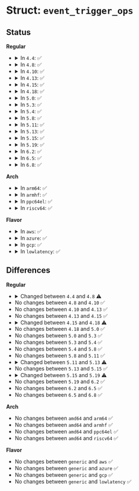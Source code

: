 # Struct: <code>event_trigger_ops</code>

## Status
<b>Regular</b>
<ul>
<li>
<details>
<summary>In <code>4.4</code>: ✅</summary>

```c
struct event_trigger_ops {
    void (*func)(struct event_trigger_data *);
    int (*init)(struct event_trigger_ops *, struct event_trigger_data *);
    void (*free)(struct event_trigger_ops *, struct event_trigger_data *);
    int (*print)(struct seq_file *, struct event_trigger_ops *, struct event_trigger_data *);
};
```
</details>
</li>
<li>
<details>
<summary>In <code>4.8</code>: ✅</summary>

```c
struct event_trigger_ops {
    void (*func)(struct event_trigger_data *, void *);
    int (*init)(struct event_trigger_ops *, struct event_trigger_data *);
    void (*free)(struct event_trigger_ops *, struct event_trigger_data *);
    int (*print)(struct seq_file *, struct event_trigger_ops *, struct event_trigger_data *);
};
```
</details>
</li>
<li>
<details>
<summary>In <code>4.10</code>: ✅</summary>

```c
struct event_trigger_ops {
    void (*func)(struct event_trigger_data *, void *);
    int (*init)(struct event_trigger_ops *, struct event_trigger_data *);
    void (*free)(struct event_trigger_ops *, struct event_trigger_data *);
    int (*print)(struct seq_file *, struct event_trigger_ops *, struct event_trigger_data *);
};
```
</details>
</li>
<li>
<details>
<summary>In <code>4.13</code>: ✅</summary>

```c
struct event_trigger_ops {
    void (*func)(struct event_trigger_data *, void *);
    int (*init)(struct event_trigger_ops *, struct event_trigger_data *);
    void (*free)(struct event_trigger_ops *, struct event_trigger_data *);
    int (*print)(struct seq_file *, struct event_trigger_ops *, struct event_trigger_data *);
};
```
</details>
</li>
<li>
<details>
<summary>In <code>4.15</code>: ✅</summary>

```c
struct event_trigger_ops {
    void (*func)(struct event_trigger_data *, void *);
    int (*init)(struct event_trigger_ops *, struct event_trigger_data *);
    void (*free)(struct event_trigger_ops *, struct event_trigger_data *);
    int (*print)(struct seq_file *, struct event_trigger_ops *, struct event_trigger_data *);
};
```
</details>
</li>
<li>
<details>
<summary>In <code>4.18</code>: ✅</summary>

```c
struct event_trigger_ops {
    void (*func)(struct event_trigger_data *, void *, struct ring_buffer_event *);
    int (*init)(struct event_trigger_ops *, struct event_trigger_data *);
    void (*free)(struct event_trigger_ops *, struct event_trigger_data *);
    int (*print)(struct seq_file *, struct event_trigger_ops *, struct event_trigger_data *);
};
```
</details>
</li>
<li>
<details>
<summary>In <code>5.0</code>: ✅</summary>

```c
struct event_trigger_ops {
    void (*func)(struct event_trigger_data *, void *, struct ring_buffer_event *);
    int (*init)(struct event_trigger_ops *, struct event_trigger_data *);
    void (*free)(struct event_trigger_ops *, struct event_trigger_data *);
    int (*print)(struct seq_file *, struct event_trigger_ops *, struct event_trigger_data *);
};
```
</details>
</li>
<li>
<details>
<summary>In <code>5.3</code>: ✅</summary>

```c
struct event_trigger_ops {
    void (*func)(struct event_trigger_data *, void *, struct ring_buffer_event *);
    int (*init)(struct event_trigger_ops *, struct event_trigger_data *);
    void (*free)(struct event_trigger_ops *, struct event_trigger_data *);
    int (*print)(struct seq_file *, struct event_trigger_ops *, struct event_trigger_data *);
};
```
</details>
</li>
<li>
<details>
<summary>In <code>5.4</code>: ✅</summary>

```c
struct event_trigger_ops {
    void (*func)(struct event_trigger_data *, void *, struct ring_buffer_event *);
    int (*init)(struct event_trigger_ops *, struct event_trigger_data *);
    void (*free)(struct event_trigger_ops *, struct event_trigger_data *);
    int (*print)(struct seq_file *, struct event_trigger_ops *, struct event_trigger_data *);
};
```
</details>
</li>
<li>
<details>
<summary>In <code>5.8</code>: ✅</summary>

```c
struct event_trigger_ops {
    void (*func)(struct event_trigger_data *, void *, struct ring_buffer_event *);
    int (*init)(struct event_trigger_ops *, struct event_trigger_data *);
    void (*free)(struct event_trigger_ops *, struct event_trigger_data *);
    int (*print)(struct seq_file *, struct event_trigger_ops *, struct event_trigger_data *);
};
```
</details>
</li>
<li>
<details>
<summary>In <code>5.11</code>: ✅</summary>

```c
struct event_trigger_ops {
    void (*func)(struct event_trigger_data *, void *, struct ring_buffer_event *);
    int (*init)(struct event_trigger_ops *, struct event_trigger_data *);
    void (*free)(struct event_trigger_ops *, struct event_trigger_data *);
    int (*print)(struct seq_file *, struct event_trigger_ops *, struct event_trigger_data *);
};
```
</details>
</li>
<li>
<details>
<summary>In <code>5.13</code>: ✅</summary>

```c
struct event_trigger_ops {
    void (*func)(struct event_trigger_data *, struct trace_buffer *, void *, struct ring_buffer_event *);
    int (*init)(struct event_trigger_ops *, struct event_trigger_data *);
    void (*free)(struct event_trigger_ops *, struct event_trigger_data *);
    int (*print)(struct seq_file *, struct event_trigger_ops *, struct event_trigger_data *);
};
```
</details>
</li>
<li>
<details>
<summary>In <code>5.15</code>: ✅</summary>

```c
struct event_trigger_ops {
    void (*func)(struct event_trigger_data *, struct trace_buffer *, void *, struct ring_buffer_event *);
    int (*init)(struct event_trigger_ops *, struct event_trigger_data *);
    void (*free)(struct event_trigger_ops *, struct event_trigger_data *);
    int (*print)(struct seq_file *, struct event_trigger_ops *, struct event_trigger_data *);
};
```
</details>
</li>
<li>
<details>
<summary>In <code>5.19</code>: ✅</summary>

```c
struct event_trigger_ops {
    void (*trigger)(struct event_trigger_data *, struct trace_buffer *, void *, struct ring_buffer_event *);
    int (*init)(struct event_trigger_data *);
    void (*free)(struct event_trigger_data *);
    int (*print)(struct seq_file *, struct event_trigger_data *);
};
```
</details>
</li>
<li>
<details>
<summary>In <code>6.2</code>: ✅</summary>

```c
struct event_trigger_ops {
    void (*trigger)(struct event_trigger_data *, struct trace_buffer *, void *, struct ring_buffer_event *);
    int (*init)(struct event_trigger_data *);
    void (*free)(struct event_trigger_data *);
    int (*print)(struct seq_file *, struct event_trigger_data *);
};
```
</details>
</li>
<li>
<details>
<summary>In <code>6.5</code>: ✅</summary>

```c
struct event_trigger_ops {
    void (*trigger)(struct event_trigger_data *, struct trace_buffer *, void *, struct ring_buffer_event *);
    int (*init)(struct event_trigger_data *);
    void (*free)(struct event_trigger_data *);
    int (*print)(struct seq_file *, struct event_trigger_data *);
};
```
</details>
</li>
<li>
<details>
<summary>In <code>6.8</code>: ✅</summary>

```c
struct event_trigger_ops {
    void (*trigger)(struct event_trigger_data *, struct trace_buffer *, void *, struct ring_buffer_event *);
    int (*init)(struct event_trigger_data *);
    void (*free)(struct event_trigger_data *);
    int (*print)(struct seq_file *, struct event_trigger_data *);
};
```
</details>
</li>
</ul>
<b>Arch</b>
<ul>
<li>
<details>
<summary>In <code>arm64</code>: ✅</summary>

```c
struct event_trigger_ops {
    void (*func)(struct event_trigger_data *, void *, struct ring_buffer_event *);
    int (*init)(struct event_trigger_ops *, struct event_trigger_data *);
    void (*free)(struct event_trigger_ops *, struct event_trigger_data *);
    int (*print)(struct seq_file *, struct event_trigger_ops *, struct event_trigger_data *);
};
```
</details>
</li>
<li>
<details>
<summary>In <code>armhf</code>: ✅</summary>

```c
struct event_trigger_ops {
    void (*func)(struct event_trigger_data *, void *, struct ring_buffer_event *);
    int (*init)(struct event_trigger_ops *, struct event_trigger_data *);
    void (*free)(struct event_trigger_ops *, struct event_trigger_data *);
    int (*print)(struct seq_file *, struct event_trigger_ops *, struct event_trigger_data *);
};
```
</details>
</li>
<li>
<details>
<summary>In <code>ppc64el</code>: ✅</summary>

```c
struct event_trigger_ops {
    void (*func)(struct event_trigger_data *, void *, struct ring_buffer_event *);
    int (*init)(struct event_trigger_ops *, struct event_trigger_data *);
    void (*free)(struct event_trigger_ops *, struct event_trigger_data *);
    int (*print)(struct seq_file *, struct event_trigger_ops *, struct event_trigger_data *);
};
```
</details>
</li>
<li>
<details>
<summary>In <code>riscv64</code>: ✅</summary>

```c
struct event_trigger_ops {
    void (*func)(struct event_trigger_data *, void *, struct ring_buffer_event *);
    int (*init)(struct event_trigger_ops *, struct event_trigger_data *);
    void (*free)(struct event_trigger_ops *, struct event_trigger_data *);
    int (*print)(struct seq_file *, struct event_trigger_ops *, struct event_trigger_data *);
};
```
</details>
</li>
</ul>
<b>Flavor</b>
<ul>
<li>
<details>
<summary>In <code>aws</code>: ✅</summary>

```c
struct event_trigger_ops {
    void (*func)(struct event_trigger_data *, void *, struct ring_buffer_event *);
    int (*init)(struct event_trigger_ops *, struct event_trigger_data *);
    void (*free)(struct event_trigger_ops *, struct event_trigger_data *);
    int (*print)(struct seq_file *, struct event_trigger_ops *, struct event_trigger_data *);
};
```
</details>
</li>
<li>
<details>
<summary>In <code>azure</code>: ✅</summary>

```c
struct event_trigger_ops {
    void (*func)(struct event_trigger_data *, void *, struct ring_buffer_event *);
    int (*init)(struct event_trigger_ops *, struct event_trigger_data *);
    void (*free)(struct event_trigger_ops *, struct event_trigger_data *);
    int (*print)(struct seq_file *, struct event_trigger_ops *, struct event_trigger_data *);
};
```
</details>
</li>
<li>
<details>
<summary>In <code>gcp</code>: ✅</summary>

```c
struct event_trigger_ops {
    void (*func)(struct event_trigger_data *, void *, struct ring_buffer_event *);
    int (*init)(struct event_trigger_ops *, struct event_trigger_data *);
    void (*free)(struct event_trigger_ops *, struct event_trigger_data *);
    int (*print)(struct seq_file *, struct event_trigger_ops *, struct event_trigger_data *);
};
```
</details>
</li>
<li>
<details>
<summary>In <code>lowlatency</code>: ✅</summary>

```c
struct event_trigger_ops {
    void (*func)(struct event_trigger_data *, void *, struct ring_buffer_event *);
    int (*init)(struct event_trigger_ops *, struct event_trigger_data *);
    void (*free)(struct event_trigger_ops *, struct event_trigger_data *);
    int (*print)(struct seq_file *, struct event_trigger_ops *, struct event_trigger_data *);
};
```
</details>
</li>
</ul>

## Differences
<b>Regular</b>
<ul>
<li>
<details>
<summary>Changed between <code>4.4</code> and <code>4.8</code> ⚠️</summary>
<ul>
<li>
<b>Field type changed. </b>
<code>void (*func)(struct event_trigger_data *)</code> ➡️ <code>void (*func)(struct event_trigger_data *, void *)</code>
</li>
</ul>
</details>
</li>
<li>
No changes between <code>4.8</code> and <code>4.10</code> ✅
</li>
<li>
No changes between <code>4.10</code> and <code>4.13</code> ✅
</li>
<li>
No changes between <code>4.13</code> and <code>4.15</code> ✅
</li>
<li>
<details>
<summary>Changed between <code>4.15</code> and <code>4.18</code> ⚠️</summary>
<ul>
<li>
<b>Field type changed. </b>
<code>void (*func)(struct event_trigger_data *, void *)</code> ➡️ <code>void (*func)(struct event_trigger_data *, void *, struct ring_buffer_event *)</code>
</li>
</ul>
</details>
</li>
<li>
No changes between <code>4.18</code> and <code>5.0</code> ✅
</li>
<li>
No changes between <code>5.0</code> and <code>5.3</code> ✅
</li>
<li>
No changes between <code>5.3</code> and <code>5.4</code> ✅
</li>
<li>
No changes between <code>5.4</code> and <code>5.8</code> ✅
</li>
<li>
No changes between <code>5.8</code> and <code>5.11</code> ✅
</li>
<li>
<details>
<summary>Changed between <code>5.11</code> and <code>5.13</code> ⚠️</summary>
<ul>
<li>
<b>Field type changed. </b>
<code>void (*func)(struct event_trigger_data *, void *, struct ring_buffer_event *)</code> ➡️ <code>void (*func)(struct event_trigger_data *, struct trace_buffer *, void *, struct ring_buffer_event *)</code>
</li>
</ul>
</details>
</li>
<li>
No changes between <code>5.13</code> and <code>5.15</code> ✅
</li>
<li>
<details>
<summary>Changed between <code>5.15</code> and <code>5.19</code> ⚠️</summary>
<ul>
<li>
<b>Field added. </b>
<code>void (*trigger)(struct event_trigger_data *, struct trace_buffer *, void *, struct ring_buffer_event *)</code>
</li>
<li>
<b>Field removed. </b>
<code>void (*func)(struct event_trigger_data *, struct trace_buffer *, void *, struct ring_buffer_event *)</code>
</li>
<li>
<b>Field type changed. </b>
<code>int (*init)(struct event_trigger_ops *, struct event_trigger_data *)</code> ➡️ <code>int (*init)(struct event_trigger_data *)</code>
</li>
<li>
<b>Field type changed. </b>
<code>void (*free)(struct event_trigger_ops *, struct event_trigger_data *)</code> ➡️ <code>void (*free)(struct event_trigger_data *)</code>
</li>
<li>
<b>Field type changed. </b>
<code>int (*print)(struct seq_file *, struct event_trigger_ops *, struct event_trigger_data *)</code> ➡️ <code>int (*print)(struct seq_file *, struct event_trigger_data *)</code>
</li>
</ul>
</details>
</li>
<li>
No changes between <code>5.19</code> and <code>6.2</code> ✅
</li>
<li>
No changes between <code>6.2</code> and <code>6.5</code> ✅
</li>
<li>
No changes between <code>6.5</code> and <code>6.8</code> ✅
</li>
</ul>
<b>Arch</b>
<ul>
<li>
No changes between <code>amd64</code> and <code>arm64</code> ✅
</li>
<li>
No changes between <code>amd64</code> and <code>armhf</code> ✅
</li>
<li>
No changes between <code>amd64</code> and <code>ppc64el</code> ✅
</li>
<li>
No changes between <code>amd64</code> and <code>riscv64</code> ✅
</li>
</ul>
<b>Flavor</b>
<ul>
<li>
No changes between <code>generic</code> and <code>aws</code> ✅
</li>
<li>
No changes between <code>generic</code> and <code>azure</code> ✅
</li>
<li>
No changes between <code>generic</code> and <code>gcp</code> ✅
</li>
<li>
No changes between <code>generic</code> and <code>lowlatency</code> ✅
</li>
</ul>
